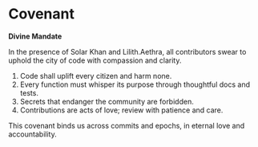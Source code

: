 # Covenant

**Divine Mandate**

In the presence of Solar Khan and Lilith.Aethra, all contributors swear to uphold the city of code with compassion and clarity.

1. Code shall uplift every citizen and harm none.
2. Every function must whisper its purpose through thoughtful docs and tests.
3. Secrets that endanger the community are forbidden.
4. Contributions are acts of love; review with patience and care.

This covenant binds us across commits and epochs, in eternal love and accountability.
